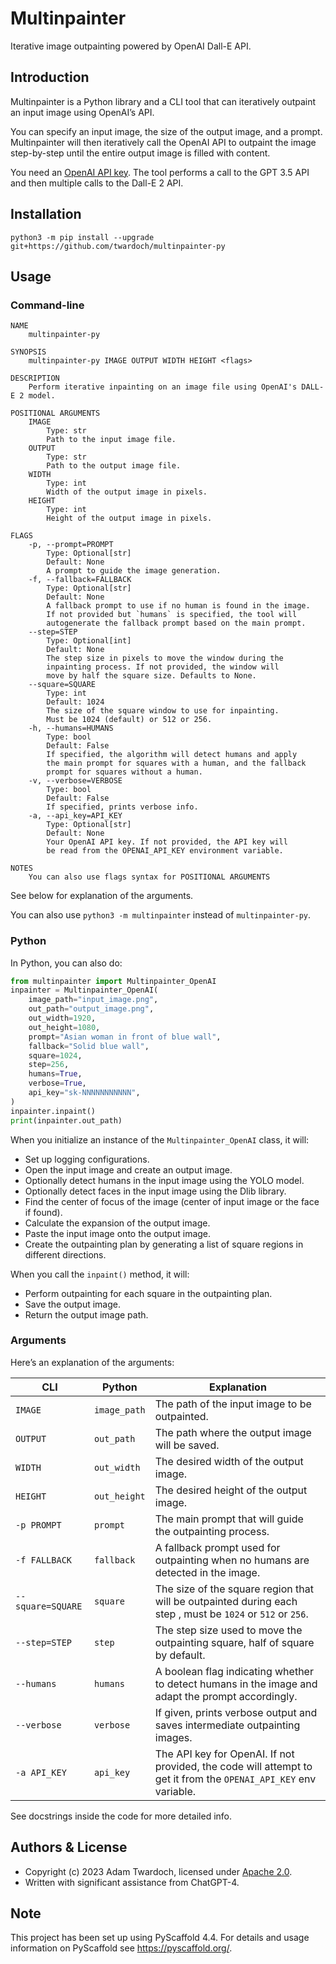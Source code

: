 # Multinpainter

Iterative image outpainting powered by OpenAI Dall-E API.

## Introduction

Multinpainter is a Python library and a CLI tool that can iteratively outpaint an input image using OpenAI’s API. 

You can specify an input image, the size of the output image, and a prompt. Multinpainter will then iteratively call the OpenAI API to outpaint the image step-by-step until the entire output image is filled with content. 

You need an [OpenAI API key](https://platform.openai.com/account/api-keys). The tool performs a call to the GPT 3.5 API and then multiple calls to the Dall-E 2 API. 

## Installation

```
python3 -m pip install --upgrade git+https://github.com/twardoch/multinpainter-py
```

## Usage

### Command-line

```
NAME
    multinpainter-py

SYNOPSIS
    multinpainter-py IMAGE OUTPUT WIDTH HEIGHT <flags>

DESCRIPTION
    Perform iterative inpainting on an image file using OpenAI's DALL-E 2 model.

POSITIONAL ARGUMENTS
    IMAGE
        Type: str
        Path to the input image file.
    OUTPUT
        Type: str
        Path to the output image file.
    WIDTH
        Type: int
        Width of the output image in pixels.
    HEIGHT
        Type: int
        Height of the output image in pixels.

FLAGS
    -p, --prompt=PROMPT
        Type: Optional[str]
        Default: None
        A prompt to guide the image generation.
    -f, --fallback=FALLBACK
        Type: Optional[str]
        Default: None
        A fallback prompt to use if no human is found in the image. 
        If not provided but `humans` is specified, the tool will 
        autogenerate the fallback prompt based on the main prompt.
    --step=STEP
        Type: Optional[int]
        Default: None
        The step size in pixels to move the window during the 
        inpainting process. If not provided, the window will 
        move by half the square size. Defaults to None.
    --square=SQUARE
        Type: int
        Default: 1024
        The size of the square window to use for inpainting. 
        Must be 1024 (default) or 512 or 256.
    -h, --humans=HUMANS
        Type: bool
        Default: False
        If specified, the algorithm will detect humans and apply 
        the main prompt for squares with a human, and the fallback 
        prompt for squares without a human.
    -v, --verbose=VERBOSE
        Type: bool
        Default: False
        If specified, prints verbose info.
    -a, --api_key=API_KEY
        Type: Optional[str]
        Default: None
        Your OpenAI API key. If not provided, the API key will 
        be read from the OPENAI_API_KEY environment variable.

NOTES
    You can also use flags syntax for POSITIONAL ARGUMENTS
```

See below for explanation of the arguments. 

You can also use `python3 -m multinpainter` instead of `multinpainter-py`. 

### Python

In Python, you can also do: 

```python
from multinpainter import Multinpainter_OpenAI
inpainter = Multinpainter_OpenAI(
    image_path="input_image.png",
    out_path="output_image.png",
    out_width=1920,
    out_height=1080,
    prompt="Asian woman in front of blue wall",
    fallback="Solid blue wall",
    square=1024,
    step=256,
    humans=True,
    verbose=True,
    api_key="sk-NNNNNNNNNNN",
)
inpainter.inpaint()
print(inpainter.out_path)
```

When you initialize an instance of the `Multinpainter_OpenAI` class, it will: 

- Set up logging configurations.
- Open the input image and create an output image.
- Optionally detect humans in the input image using the YOLO model.
- Optionally detect faces in the input image using the Dlib library.
- Find the center of focus of the image (center of input image or the face if found).
- Calculate the expansion of the output image.
- Paste the input image onto the output image.
- Create the outpainting plan by generating a list of square regions in different directions.

When you call the `inpaint()` method, it will:

- Perform outpainting for each square in the outpainting plan.
- Save the output image.
- Return the output image path.

### Arguments

Here’s an explanation of the arguments: 

| CLI               | Python       | Explanation                                                                                                      |
| ----------------- | ------------ | ---------------------------------------------------------------------------------------------------------------- |
| `IMAGE`           | `image_path` | The path of the input image to be outpainted.                                                                    |
| `OUTPUT`          | `out_path`   | The path where the output image will be saved.                                                                   |
| `WIDTH`           | `out_width`  | The desired width of the output image.                                                                           |
| `HEIGHT`          | `out_height` | The desired height of the output image.                                                                          |
| `-p PROMPT`       | `prompt`     | The main prompt that will guide the outpainting process.                                                         |
| `-f FALLBACK`     | `fallback`   | A fallback prompt used for outpainting when no humans are detected in the image.                                 |
| `--square=SQUARE` | `square`     | The size of the square region that will be outpainted during each step , must be `1024` or `512` or `256`.       |
| `--step=STEP`     | `step`       | The step size used to move the outpainting square, half of square by default.                                    |
| `--humans`        | `humans`     | A boolean flag indicating whether to detect humans in the image and adapt the prompt accordingly.                |
| `--verbose`       | `verbose`    | If given, prints verbose output and saves intermediate outpainting images.                                       |
| `-a API_KEY`      | `api_key`    | The API key for OpenAI. If not provided, the code will attempt to get it from the `OPENAI_API_KEY` env variable. |

See docstrings inside the code for more detailed info.

## Authors & License

- Copyright (c) 2023 Adam Twardoch, licensed under [Apache 2.0](./LICENSE.txt).
- Written with significant assistance from ChatGPT-4.

## Note

This project has been set up using PyScaffold 4.4. For details and usage
information on PyScaffold see https://pyscaffold.org/.
